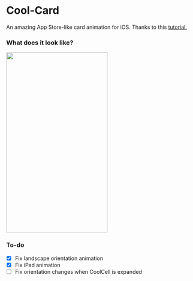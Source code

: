 # Cool-Card
An amazing App Store-like card animation for iOS.
Thanks to this [tutorial.](https://stormotion.io/blog/how-to-make-a-modified-appstore-like-animation/)
### What does it look like?
<img src="https://github.com/KOUD3R/Cool-Card/blob/master/CoolCard.gif" width="270" height="480" />

### To-do
- [X] Fix landscape orientation animation
- [X] Fix iPad animation
- [ ] Fix orientation changes when CoolCell is expanded
